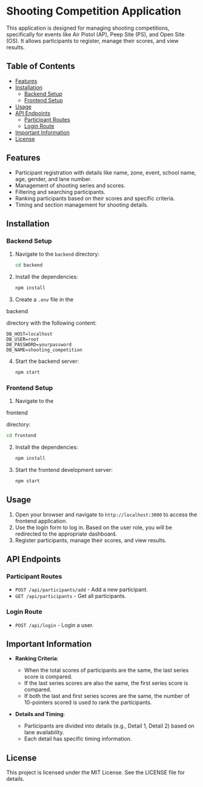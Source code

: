 # Shooting Competition Application

This application is designed for managing shooting competitions, specifically for events like Air Pistol (AP), Peep Site (PS), and Open Site (OS). It allows participants to register, manage their scores, and view results.

## Table of Contents

- [Features](#features)
- [Installation](#installation)
  - [Backend Setup](#backend-setup)
  - [Frontend Setup](#frontend-setup)
- [Usage](#usage)
- [API Endpoints](#api-endpoints)
  - [Participant Routes](#participant-routes)
  - [Login Route](#login-route)
- [Important Information](#important-information)
- [License](#license)

## Features

- Participant registration with details like name, zone, event, school name, age, gender, and lane number.
- Management of shooting series and scores.
- Filtering and searching participants.
- Ranking participants based on their scores and specific criteria.
- Timing and section management for shooting details.

## Installation

### Backend Setup

1. Navigate to the `backend` directory:
   ```sh
   cd backend
   ```

2. Install the dependencies:
   ```sh
   npm install
   ```

3. Create a `.env` file in the 

backend

 directory with the following content:
   ```env
   DB_HOST=localhost
   DB_USER=root
   DB_PASSWORD=yourpassword
   DB_NAME=shooting_competition
   ```

4. Start the backend server:
   ```sh
   npm start
   ```

### Frontend Setup

1. Navigate to the 

frontend

 directory:
   ```sh
   cd frontend
   ```

2. Install the dependencies:
   ```sh
   npm install
   ```

3. Start the frontend development server:
   ```sh
   npm start
   ```

## Usage

1. Open your browser and navigate to `http://localhost:3000` to access the frontend application.
2. Use the login form to log in. Based on the user role, you will be redirected to the appropriate dashboard.
3. Register participants, manage their scores, and view results.

## API Endpoints

### Participant Routes

- `POST /api/participants/add` - Add a new participant.
- `GET /api/participants` - Get all participants.

### Login Route

- `POST /api/login` - Login a user.

## Important Information

- **Ranking Criteria**:
  - When the total scores of participants are the same, the last series score is compared.
  - If the last series scores are also the same, the first series score is compared.
  - If both the last and first series scores are the same, the number of 10-pointers scored is used to rank the participants.

- **Details and Timing**:
  - Participants are divided into details (e.g., Detail 1, Detail 2) based on lane availability.
  - Each detail has specific timing information.

## License

This project is licensed under the MIT License. See the LICENSE file for details.
